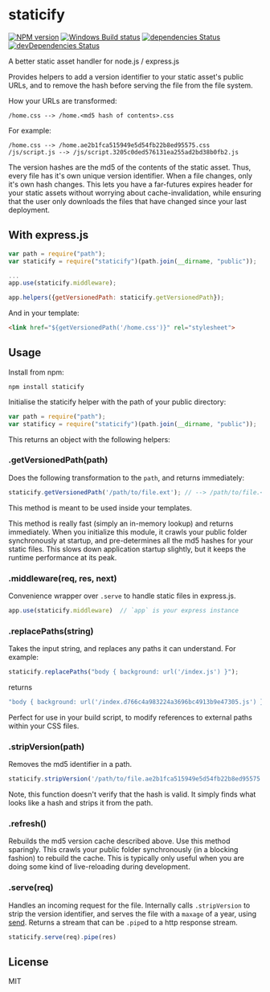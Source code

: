 # staticify

[![NPM version](https://img.shields.io/npm/v/staticify.svg)](https://www.npmjs.com/package/staticify)
[![Windows Build status](https://img.shields.io/appveyor/ci/errorception/staticify/master.svg?label=Windows%20build)](https://ci.appveyor.com/project/errorception/staticify/branch/master)
[![dependencies Status](https://img.shields.io/david/errorception/staticify.svg)](https://david-dm.org/errorception/staticify)
[![devDependencies Status](https://img.shields.io/david/dev/errorception/staticify.svg)](https://david-dm.org/errorception/staticify?type=dev)

A better static asset handler for node.js / express.js

Provides helpers to add a version identifier to your static asset's public URLs, and to remove the hash before serving the file from the file system.

How your URLs are transformed:

```
/home.css --> /home.<md5 hash of contents>.css
```

For example:

```
/home.css --> /home.ae2b1fca515949e5d54fb22b8ed95575.css
/js/script.js --> /js/script.3205c0ded576131ea255ad2bd38b0fb2.js
```

The version hashes are the md5 of the contents of the static asset. Thus, every file has it's own unique version identifier. When a file changes, only it's own hash changes. This lets you have a far-futures expires header for your static assets without worrying about cache-invalidation, while ensuring that the user only downloads the files that have changed since your last deployment.

## With express.js

```javascript
var path = require("path");
var staticify = require("staticify")(path.join(__dirname, "public"));

...
app.use(staticify.middleware);

app.helpers({getVersionedPath: staticify.getVersionedPath});
```

And in your template:

```html
<link href="${getVersionedPath('/home.css')}" rel="stylesheet">
```

## Usage

Install from npm:

```
npm install staticify
```

Initialise the staticify helper with the path of your public directory:

```javascript
var path = require("path");
var statificy = require("staticify")(path.join(__dirname, "public"));
```

This returns an object with the following helpers:

### .getVersionedPath(path)

Does the following transformation to the `path`, and returns immediately:

```javascript
staticify.getVersionedPath('/path/to/file.ext'); // --> /path/to/file.<md5 of the contents of file.ext>.ext
```

This method is meant to be used inside your templates.

This method is really fast (simply an in-memory lookup) and returns immediately. When you initialize this module, it crawls your public folder synchronously at startup, and pre-determines all the md5 hashes for your static files. This slows down application startup slightly, but it keeps the runtime performance at its peak.

### .middleware(req, res, next)

Convenience wrapper over `.serve` to handle static files in express.js.

```javascript
app.use(staticify.middleware)  // `app` is your express instance
```

### .replacePaths(string)

Takes the input string, and replaces any paths it can understand. For example:

```javascript
staticify.replacePaths("body { background: url('/index.js') }");
```

returns

```javascript
"body { background: url('/index.d766c4a983224a3696bc4913b9e47305.js') }"
```

Perfect for use in your build script, to modify references to external paths within your CSS files.

### .stripVersion(path)

Removes the md5 identifier in a path.

```javascript
staticify.stripVersion('/path/to/file.ae2b1fca515949e5d54fb22b8ed95575.ext'); // --> /path/to/file.ext
```

Note, this function doesn't verify that the hash is valid. It simply finds what looks like a hash and strips it from the path.

### .refresh()

Rebuilds the md5 version cache described above. Use this method sparingly. This crawls your public folder synchronously (in a blocking fashion) to rebuild the cache. This is typically only useful when you are doing some kind of live-reloading during development.

### .serve(req)

Handles an incoming request for the file. Internally calls `.stripVersion` to strip the version identifier, and serves the file with a `maxage` of a year, using [send](https://github.com/tj/send). Returns a stream that can be `.pipe`d to a http response stream.

```javascript
staticify.serve(req).pipe(res)
```

## License

MIT
